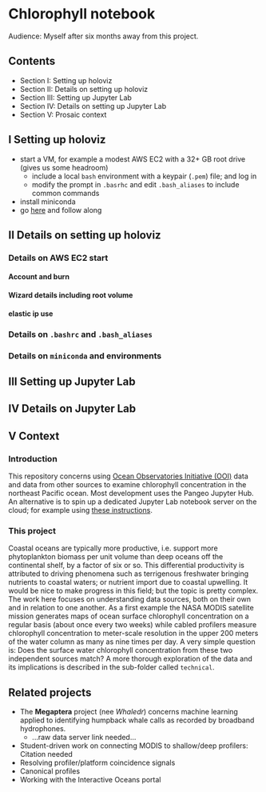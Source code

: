 # Chlorophyll notebook

Audience: Myself after six months away from this project. 


## Contents

* Section I: Setting up holoviz
* Section II: Details on setting up holoviz
* Section III: Setting up Jupyter Lab
* Section IV: Details on setting up Jupyter Lab
* Section V: Prosaic context


## I Setting up holoviz

* start a VM, for example a modest AWS EC2 with a 32+ GB root drive (gives us some headroom)
    * include a local `bash` environment with a keypair (`.pem`) file; and log in
    * modify the prompt in `.basrhc` and edit `.bash_aliases` to include common commands
* install miniconda
* go [here](https://holoviz.org/tutorial/index.html) and follow along


## II Details on setting up holoviz

### Details on AWS EC2 start

#### Account and burn

#### Wizard details including root volume

#### elastic ip use

### Details on `.bashrc` and `.bash_aliases`

### Details on `miniconda` and environments


## III Setting up Jupyter Lab



## IV Details on Jupyter Lab



## V Context



### Introduction


This repository concerns using [Ocean Observatories Initiative (OOI)](https://oceanobservatories.org/) 
data and data from other sources to examine chlorophyll
concentration in the northeast Pacific ocean. Most development uses the Pangeo Jupyter Hub. An alternative is to spin 
up a dedicated Jupyter Lab notebook server on the cloud; for example using 
[these instructions](https://github.com/cloudbank-project/image-research-computing-tutorial/blob/master/README.md).


### This project


Coastal oceans are typically more productive, i.e. support more phytoplankton biomass per unit volume 
than deep oceans off the 
continental shelf, by a factor of six or so. 
This differential productivity is attributed to driving phenomena such as terrigenous freshwater bringing nutrients
to coastal waters; or nutrient import due to coastal upwelling. 
It would be nice to make progress in this field; but the topic is pretty complex.
The work here focuses on understanding data sources, both
on their own and in relation to one another. As a first example the NASA MODIS satellite mission generates maps 
of ocean surface chlorophyll concentration on a regular basis (about once every two weeks) while cabled profilers
measure chlorophyll concentration to meter-scale resolution in the upper 200 meters of the water column 
as many as nine times per day. A very simple question is: Does the surface water chlorophyll concentration
from these two independent sources match? A more thorough exploration of the data and its implications is 
described in the sub-folder called `technical`. 


## Related projects

* The **Megaptera** project (nee *Whaledr*) concerns machine learning applied to identifying humpback whale calls as recorded by broadband hydrophones.
  * ...raw data server link needed...
* Student-driven work on connecting MODIS to shallow/deep profilers: Citation needed
* Resolving profiler/platform coincidence signals
* Canonical profiles
* Working with the Interactive Oceans portal



